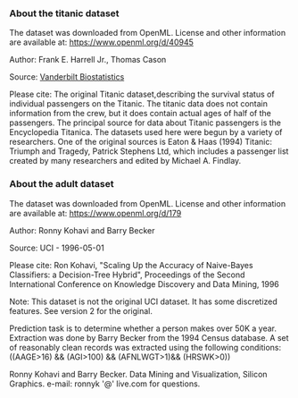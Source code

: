 ### About the titanic dataset

The dataset was downloaded from OpenML. License and other information are
available at: https://www.openml.org/d/40945

Author: Frank E. Harrell Jr., Thomas Cason

Source: [Vanderbilt Biostatistics](http://biostat.mc.vanderbilt.edu/wiki/pub/Main/DataSets/titanic.html)

Please cite: The original Titanic dataset,describing the survival status of
individual passengers on the Titanic. The titanic data does not contain
information from the crew, but it does contain actual ages of half of the
passengers. The principal source for data about Titanic passengers is the
Encyclopedia Titanica. The datasets used here were begun by a variety of
researchers. One of the original sources is Eaton & Haas (1994) Titanic:
Triumph and Tragedy, Patrick Stephens Ltd, which includes a passenger list
created by many researchers and edited by Michael A. Findlay.

### About the adult dataset

The dataset was downloaded from OpenML. License and other information are
available at: https://www.openml.org/d/179

Author: Ronny Kohavi and Barry Becker

Source: UCI - 1996-05-01

Please cite: Ron Kohavi, "Scaling Up the Accuracy of Naive-Bayes Classifiers: a
Decision-Tree Hybrid", Proceedings of the Second International Conference on
Knowledge Discovery and Data Mining, 1996

Note: This dataset is not the original UCI dataset. It has some discretized
features. See version 2 for the original.

Prediction task is to determine whether a person makes over 50K a
year. Extraction was done by Barry Becker from the 1994 Census database. A set
of reasonably clean records was extracted using the following conditions:
((AAGE>16) && (AGI>100) && (AFNLWGT>1)&& (HRSWK>0))

Ronny Kohavi and Barry Becker. Data Mining and Visualization, Silicon Graphics.
e-mail: ronnyk '@' live.com for questions.
